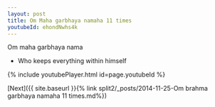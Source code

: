 ```yaml
---
layout: post
title: Om Maha garbhaya namaha 11 times
youtubeId: ehondNwhs4k
---
```

 
 
Om maha garbhaya nama 
 
 -  Who keeps everything within himself 
 
  
 
  
 
 
 
 
 
 


{% include youtubePlayer.html id=page.youtubeId %}
 
[Next]({{ site.baseurl }}{% link  split2/_posts/2014-11-25-Om brahma garbhaya namaha 11 times.md%})
 
